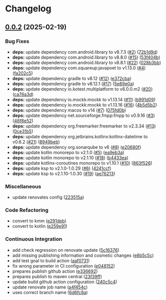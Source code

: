 # Changelog

## [0.0.2](https://github.com/sundayapp/decimal4kmp/compare/v0.0.1...v0.0.2) (2025-02-19)


### Bug Fixes

* **deps:** update dependency com.android.library to v8.7.3 ([#2](https://github.com/sundayapp/decimal4kmp/issues/2)) ([72b1d9d](https://github.com/sundayapp/decimal4kmp/commit/72b1d9d97f193eb3563a1676280008e28fe8c3ab))
* **deps:** update dependency com.android.library to v8.8.0 ([#15](https://github.com/sundayapp/decimal4kmp/issues/15)) ([53f404b](https://github.com/sundayapp/decimal4kmp/commit/53f404bf49aa877df68e2645cdfc4d607afe0f04))
* **deps:** update dependency com.android.library to v8.8.1 ([#22](https://github.com/sundayapp/decimal4kmp/issues/22)) ([028b3bb](https://github.com/sundayapp/decimal4kmp/commit/028b3bbe0231dd852f80f3dbe35e0543e68a3ffa))
* **deps:** update dependency com.squareup:javapoet to v1.13.0 ([#4](https://github.com/sundayapp/decimal4kmp/issues/4)) ([fa202c5](https://github.com/sundayapp/decimal4kmp/commit/fa202c50754ae80411a88f3b637f081d90adcbeb))
* **deps:** update dependency gradle to v8.12 ([#12](https://github.com/sundayapp/decimal4kmp/issues/12)) ([e372cba](https://github.com/sundayapp/decimal4kmp/commit/e372cba77f89e561b6b7dec12c5813f5444c9233))
* **deps:** update dependency gradle to v8.12.1 ([#17](https://github.com/sundayapp/decimal4kmp/issues/17)) ([5e89e0a](https://github.com/sundayapp/decimal4kmp/commit/5e89e0a19a469f6e907704d279ed79e84e78b4d0))
* **deps:** update dependency io.kotest.multiplatform to v6.0.0.m2 ([#20](https://github.com/sundayapp/decimal4kmp/issues/20)) ([ca76a3d](https://github.com/sundayapp/decimal4kmp/commit/ca76a3d7c8b32c090ac5d590bd363746cc990c8a))
* **deps:** update dependency io.mockk:mockk to v1.13.14 ([#11](https://github.com/sundayapp/decimal4kmp/issues/11)) ([b991d09](https://github.com/sundayapp/decimal4kmp/commit/b991d09fdd90aed7f1e4980d8e15158bcbde6351))
* **deps:** update dependency io.mockk:mockk to v1.13.16 ([#16](https://github.com/sundayapp/decimal4kmp/issues/16)) ([4b5d5b2](https://github.com/sundayapp/decimal4kmp/commit/4b5d5b2513571652a58a0e02686b58cf6ea3f042))
* **deps:** update dependency macos to v14 ([#7](https://github.com/sundayapp/decimal4kmp/issues/7)) ([075fd0b](https://github.com/sundayapp/decimal4kmp/commit/075fd0b604367dfa9a5307303017f93a412b9c76))
* **deps:** update dependency net.sourceforge.fmpp:fmpp to v0.9.16 ([#3](https://github.com/sundayapp/decimal4kmp/issues/3)) ([46f8e52](https://github.com/sundayapp/decimal4kmp/commit/46f8e52ae3e4a1541525880fbb96cd4e211ce23c))
* **deps:** update dependency org.freemarker:freemarker to v2.3.34 ([#13](https://github.com/sundayapp/decimal4kmp/issues/13)) ([0ce31b5](https://github.com/sundayapp/decimal4kmp/commit/0ce31b54d07488a916358601303bfbf75b5f94fe))
* **deps:** update dependency org.jetbrains.kotlinx:kotlinx-datetime to v0.6.2 ([#21](https://github.com/sundayapp/decimal4kmp/issues/21)) ([8949beb](https://github.com/sundayapp/decimal4kmp/commit/8949beb78fce94e2146d8340e7b7bb9b3c41270a))
* **deps:** update dependency org.sonarqube to v6 ([#8](https://github.com/sundayapp/decimal4kmp/issues/8)) ([e20680f](https://github.com/sundayapp/decimal4kmp/commit/e20680f4d143764c0ab141c4d96c2d1bd2f616ee))
* **deps:** update kotlin monorepo to v2.1.0 ([#5](https://github.com/sundayapp/decimal4kmp/issues/5)) ([ea9eb3a](https://github.com/sundayapp/decimal4kmp/commit/ea9eb3adfffedd7d4d026e05a6b1675f1f12b1cf))
* **deps:** update kotlin monorepo to v2.1.10 ([#18](https://github.com/sundayapp/decimal4kmp/issues/18)) ([b4433ea](https://github.com/sundayapp/decimal4kmp/commit/b4433ea07848f3a766df75a2f24639f6bde5e324))
* **deps:** update kotlinx-coroutines monorepo to v1.10.1 ([#10](https://github.com/sundayapp/decimal4kmp/issues/10)) ([863f526](https://github.com/sundayapp/decimal4kmp/commit/863f52696b2930877441538952ba467b5983febb))
* **deps:** update ksp to v2.1.0-1.0.29 ([#6](https://github.com/sundayapp/decimal4kmp/issues/6)) ([4241ccf](https://github.com/sundayapp/decimal4kmp/commit/4241ccfa4e4b526b978955e2f8b907f0fef6a6c9))
* **deps:** update ksp to v2.1.10-1.0.30 ([#19](https://github.com/sundayapp/decimal4kmp/issues/19)) ([ae76213](https://github.com/sundayapp/decimal4kmp/commit/ae762138c13ca926bb70c8857e29ed05035c5693))


### Miscellaneous

* update renovates config ([223515a](https://github.com/sundayapp/decimal4kmp/commit/223515a857a550ac112be74f90c70d9c6b0bb9f0))


### Code Refactoring

* convert to kmm ([e291deb](https://github.com/sundayapp/decimal4kmp/commit/e291deb5f043e05670b86f252714e87cf69802f2))
* convert to kotlin ([e259e91](https://github.com/sundayapp/decimal4kmp/commit/e259e91881cd18dab608ff783ad9a6960797ff6f))


### Continuous Integration

* add check regression on renovate update ([5c16376](https://github.com/sundayapp/decimal4kmp/commit/5c16376807f4a0104f09c349548d1b004cea54a0))
* add missing publishing information and cosmetic changes ([e8b5c5c](https://github.com/sundayapp/decimal4kmp/commit/e8b5c5c9eb68911b771328bbfa1b5ec531b380be))
* add test goal to build action ([aaf0731](https://github.com/sundayapp/decimal4kmp/commit/aaf0731a04687ac3b04b574fd14d0f148c95e168))
* fix wrong parameter in CI configuration ([e048152](https://github.com/sundayapp/decimal4kmp/commit/e0481521a29ab57c3afc74acc85538caf0b9a1c2))
* prepares publish github action ([e336692](https://github.com/sundayapp/decimal4kmp/commit/e3366920641dde3186193bdfef531c0426b94f77))
* prepares publish to maven central ([23f39ff](https://github.com/sundayapp/decimal4kmp/commit/23f39ff8a45c66fbcee4a8f55a174c9c26aa4ec8))
* update build github action configuration ([240c5c4](https://github.com/sundayapp/decimal4kmp/commit/240c5c4dc6f0b56309229dcb65019ce7b3f1d7de))
* update renovate job name ([a4f454c](https://github.com/sundayapp/decimal4kmp/commit/a4f454cecaff38a8211dff7f903a3481b2382851))
* uses correct branch name ([6d6fc8a](https://github.com/sundayapp/decimal4kmp/commit/6d6fc8a766c81cdff73a4154d77657b1fe856a88))
